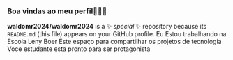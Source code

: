 ### Boa vindas ao meu perfil👨‍🏫👋
**waldomr2024/waldomr2024** is a ✨ _special_ ✨ repository because its `README.md` (this file) appears on your GitHub profile.
Eu Estou trabalhando na Escola Leny Boer
Este espaço para compartilhar os projetos de tecnologia 
Voce estudante esta  pronto para ser protagonista
